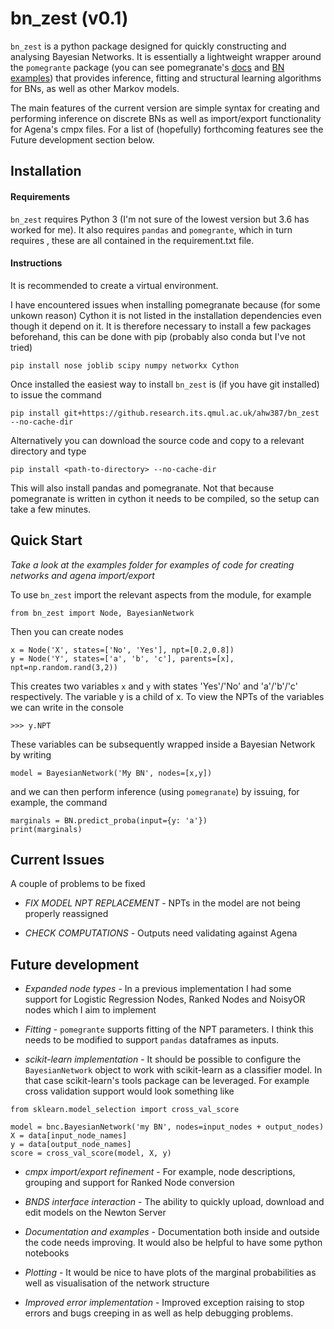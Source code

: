 # bn_zest (v0.1)

`bn_zest` is a python package designed for quickly constructing and analysing Bayesian Networks. It is essentially a lightweight wrapper around the `pomegrante` package (you can see pomegranate's [docs](https://pomegranate.readthedocs.io/en/latest/) and [BN examples](https://github.com/jmschrei/pomegranate/blob/master/tutorials/B_Model_Tutorial_4_Bayesian_Networks.ipynb)) that provides inference, fitting and structural learning algorithms for BNs, as well as other Markov models.

The main features of the current version are simple syntax for creating and performing inference on discrete BNs as well as import/export functionality for Agena's cmpx files. For a list of (hopefully) forthcoming features see the Future development section below.

## Installation

#### Requirements

`bn_zest` requires Python 3 (I'm not sure of the lowest version but 3.6 has worked for me). It also requires `pandas` and `pomegrante`, which in turn requires , these are all contained in the requirement.txt file.

#### Instructions

It is recommended to create a virtual environment. 

I have encountered issues when installing pomegranate because (for some unkown reason) Cython it is not listed in the installation dependencies even though it depend on it. It is therefore necessary to install a few packages beforehand, this can be done with pip (probably also conda but I've not tried)  

```
pip install nose joblib scipy numpy networkx Cython
```

Once installed the easiest way to install `bn_zest` is (if you have git installed) to issue the command

```
pip install git+https://github.research.its.qmul.ac.uk/ahw387/bn_zest --no-cache-dir
```

Alternatively you can download the source code and copy to a relevant directory and type

```
pip install <path-to-directory> --no-cache-dir
```

This will also install pandas and pomegranate. Not that because pomegranate is written in cython it needs to be compiled, so the setup can take a few minutes. 

## Quick Start

*Take a look at the examples folder for examples of code for creating networks and agena import/export*

To use `bn_zest` import the relevant aspects from the module, for example

```
from bn_zest import Node, BayesianNetwork
```

Then you can create nodes

```
x = Node('X', states=['No', 'Yes'], npt=[0.2,0.8])
y = Node('Y', states=['a', 'b', 'c'], parents=[x], npt=np.random.rand(3,2))
```

This creates two variables `x` and `y` with states 'Yes'/'No' and 'a'/'b'/'c' respectively.
The variable y is a child of x. To view the NPTs of the variables we can write in the console

```
>>> y.NPT
```

These variables can be subsequently wrapped inside a Bayesian Network by writing

```
model = BayesianNetwork('My BN', nodes=[x,y])
```

and we can then perform inference (using `pomegranate`) by issuing, for example, the command

```
marginals = BN.predict_proba(input={y: 'a'})
print(marginals)
```

## Current Issues
A couple of problems to be fixed 

* *FIX MODEL NPT REPLACEMENT* - NPTs in the model are not being properly reassigned
  
* *CHECK COMPUTATIONS* - Outputs need validating against Agena

## Future development

* *Expanded node types* - In a previous implementation I had some support for Logistic Regression Nodes, Ranked Nodes and NoisyOR nodes which I aim to implement

* *Fitting* - `pomegrante` supports fitting of the NPT parameters. I think this needs to be modified to support `pandas` dataframes as inputs.

* *scikit-learn implementation* - It should be possible to configure the `BayesianNetwork` object to work with scikit-learn as a classifier model. In that case scikit-learn's tools package can be leveraged. For example cross validation support would look something like

```
from sklearn.model_selection import cross_val_score

model = bnc.BayesianNetwork('my BN', nodes=input_nodes + output_nodes)
X = data[input_node_names]
y = data[output_node_names]
score = cross_val_score(model, X, y)

```
* *cmpx import/export refinement* - For example, node descriptions, grouping and support for Ranked Node conversion

* *BNDS interface interaction* - The ability to quickly upload, download and edit models on the Newton Server

* *Documentation and examples* - Documentation both inside and outside the code needs improving. It would also be helpful to have some python notebooks

* *Plotting* - It would be nice to have plots of the marginal probabilities as well as visualisation of the network structure

* *Improved error implementation* - Improved exception raising to stop errors and bugs creeping in as well as help debugging problems.
